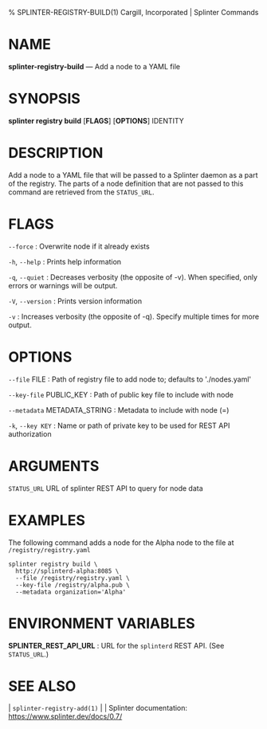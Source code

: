 % SPLINTER-REGISTRY-BUILD(1) Cargill, Incorporated | Splinter Commands
<!--
  Copyright 2018-2022 Cargill Incorporated
  Licensed under Creative Commons Attribution 4.0 International License
  https://creativecommons.org/licenses/by/4.0/
-->

NAME
====

**splinter-registry-build** — Add a node to a YAML file

SYNOPSIS
========

**splinter registry build** \[**FLAGS**\] \[**OPTIONS**\] IDENTITY

DESCRIPTION
===========

Add a node to a YAML file that will be passed to a Splinter daemon as a part of
the registry. The parts of a node definition that are not passed to this command
are retrieved from the `STATUS_URL`.

FLAGS
=====
`--force`
: Overwrite node if it already exists

`-h`, `--help`
: Prints help information

`-q`, `--quiet`
: Decreases verbosity (the opposite of -v). When specified, only errors or
  warnings will be output.

`-V`, `--version`
: Prints version information

`-v`
: Increases verbosity (the opposite of -q). Specify multiple times for more
  output.

OPTIONS
=======

`--file` FILE
: Path of registry file to add node to; defaults to './nodes.yaml'

`--key-file` PUBLIC_KEY
: Path of public key file to include with node

`--metadata` METADATA_STRING
:  Metadata to include with node (<key>=<value>)

`-k`, `--key KEY`
: Name or path of private key to be used for REST API authorization

ARGUMENTS
=========

`STATUS_URL`
URL of splinter REST API to query for node data

EXAMPLES
========
The following command adds a node for the Alpha node to the file at
`/registry/registry.yaml`

```
splinter registry build \
  http://splinterd-alpha:8085 \
  --file /registry/registry.yaml \
  --key-file /registry/alpha.pub \
  --metadata organization='Alpha'
```


ENVIRONMENT VARIABLES
=====================

**SPLINTER_REST_API_URL**
: URL for the `splinterd` REST API. (See `STATUS_URL`.)

SEE ALSO
========
| `splinter-registry-add(1)`
|
| Splinter documentation: https://www.splinter.dev/docs/0.7/

